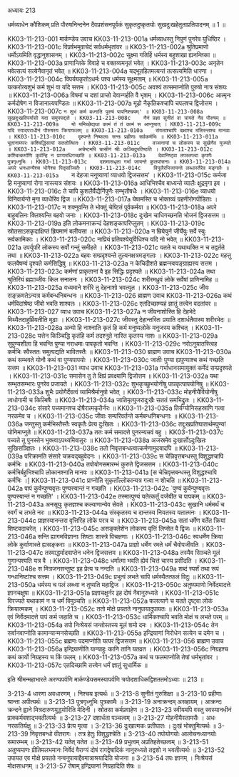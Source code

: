 अध्यायः 213

धर्मव्याधेन कौशिकम् प्रति पौरुषनिन्दनेन दैवप्रशंसनपूर्वकं सुकृतदुष्कृतयोः सुखदुःखहेतुताप्रतिपादनम् ॥ 1 ॥

KK03-11-213-001	मार्कण्डेय उवाच 
KK03-11-213-001a	धर्मव्याधस्तु निपुणं पुनरेव युधिष्ठिर ।
KK03-11-213-001c	विप्रर्षभमुवाचेदं सर्वधर्मभृतांवर ॥
KK03-11-213-002a	श्रुतिप्रमाणो धर्मोऽयमिति वृद्धानुशासनम् ।
KK03-11-213-002c	सूक्ष्मा गतिर्हि धर्मस्य बहुशाखा ह्यनन्तिका ॥
KK03-11-213-003a	प्राणान्तिके विवाहे च वक्तव्यमनृतं भवेत् ।
KK03-11-213-003c	अनृतेन भवेत्सत्यं सत्येनैवानृतं भवेत् ॥
KK03-11-213-004a	यद्भूतहितमत्यन्तं तत्सत्यमिति धारणा ।
KK03-11-213-004c	विपर्ययकृतोऽधर्मः पश्य धर्मस्य सूक्ष्मताम् ॥
KK03-11-213-005a	यत्करोत्यशुभं कर्म शुभं वा यदि सत्तम ।
KK03-11-213-005c	अवश्यं तत्समाप्नोति पुरुषो नात्र संशयः ॥
KK03-11-213-006a	विषमां च दशां प्राप्तो देवान्गर्हति वै भृशम् ।
KK03-11-213-006c	आत्मृनः कर्मदोषेण न विजानात्यपण्डितः ॥
KK03-11-213-007a	मूढो नैकृतिकश्चापि चपलश्च द्विजोत्तम ।
KK03-11-213-007c	`न शुभं कर्म बध्नाति पुरुषं पापनिश्चयम्' ॥
KK03-11-213-008a	सुखदुःखविपर्यासो यदा समुपपद्यते ।
KK03-11-213-008c	नैनं प्रज्ञा सुनीतं वा त्रायते नैव पौरुषम् ॥
KK03-11-213-009a	यो यमिच्छेद्यथा कामं तं तं कामं स आप्नुयात् ।
KK03-11-213-009c	यदि स्यादपराधीनं पौरुषस्य क्रियाफलम् ॥
KK03-11-213-010a	संयताश्चापि दक्षाश्च मतिमन्तश्च मानवाः ।
KK03-11-213-010c	दृश्यन्ते निष्फलाः सन्तः प्रहीणाः सर्वकर्मभिः ॥
KK03-11-213-011a	भूतानामपरः कश्चिद्धिंसायां सततोत्थितः ।
KK03-11-213-011c	वञ्चनायां च लोकस्य स सुखेनैव युज्यते ॥
KK03-11-213-012a	अचेष्टमपि चासीनं श्रीः कञ्चिदुपतिष्ठति ।
KK03-11-213-012c	कश्चित्कर्माणि कुर्वन्हि न प्राप्यमधिगच्छति ॥
KK03-11-213-013a	देवानिष्ट्वा तपस्तप्त्वा कृपणैः पुत्रगृध्नुभिः ।
KK03-11-213-013c	दशमासधृता गर्भा जायन्ते कुलपांसनाः ॥
KK03-11-213-014a	अपरे धनधान्यैश्च भोगैश्च पितृसञ्चितैः ।
KK03-11-213-014c	विपुलैरभिजायन्ते लब्धास्तैरेव मङ्गलैः ॥
KK03-11-213-015a	`न देहजा मनुष्याणां व्याधयो द्विजसत्तम' ।
KK03-11-213-015c	कर्मजा हि मनुष्याणां रोगा नास्त्यत्र संशयः ॥
KK03-11-213-016a	आधिभिश्चैव बाध्यन्ते व्यालैः क्षुद्रमृगा इव ।
KK03-11-213-016c	ते चापि कुशलैर्वैद्यैर्निपुणैः सम्भृतौषधैः ।
KK03-11-213-016e	व्याधयो विनिवार्यन्ते मृगा व्याधैरिव द्विज ॥
KK03-11-213-017a	येषामस्ति च भोक्तव्यं ग्रहणीरोगपीडिताः ।
KK03-11-213-017c	न शक्नुवन्ति ते भोक्तुं चेष्टितं पूर्वकर्मया ॥
KK03-11-213-018a	अपरे बाहुबलिनः क्लिश्यन्ति बहवो जनाः ।
KK03-11-213-018c	दुःखेन चाधिगच्छनति भोजनं द्विजसत्तम ॥
KK03-11-213-019a	इति लोकमनाक्रन्दं देहशङ्कापरिप्लुतम् ।
KK03-11-213-019c	स्रोतसाऽसकृदाक्षिप्तं ह्रियमाणं बलीयसा ॥
KK03-11-213-020a	न म्रियेयुर्न जीर्येयुः सर्वे स्युः सर्वकामिकाः ।
KK03-11-213-020c	नाप्रियं प्रतिपश्येयुर्विधिश्च यदि नो भवेत् ॥
KK03-11-213-021a	उपर्युपरि लोकस्य सर्वो गन्तुं समीहते ।
KK03-11-213-021c	यतते च यथाथक्ति न च तद्वर्तते तथा ॥
KK03-11-213-022a	बहवः सम्प्रदृश्यन्ते तुल्यनक्षत्रमङ्गलाः ।
KK03-11-213-022c	महत्तु फलवैषम्यं दृश्यते कर्मसिद्धिषु ॥
KK03-11-213-023a	न केचिदीशते ब्रह्मन्स्वयङ्ग्राह्यस्य सत्तम ।
KK03-11-213-023c	कर्मणां प्राकृतानां वै इह सिद्धिः प्रदृश्यते ॥
KK03-11-213-024a	तथा श्रुतिरियं ब्रह्मञ्जीवः किल सनातनः ।
KK03-11-213-024c	शरीरमध्रुवं लोके सर्वेषां प्राणिनामिह ॥
KK03-11-213-025a	वध्यमाने शरीरे तु देहनाशो भवत्युत ।
KK03-11-213-025c	जीवः सङ्क्रमतेऽन्यत्र कर्मबन्धनिबन्धनः ॥
KK03-11-213-026	ब्राह्मण उवाच 
KK03-11-213-026a	कथं धर्मविदांश्रेष्ठ जीवो भवति शाश्वतः ।
KK03-11-213-026c	एतदिच्छाम्यहं ज्ञातुं तत्त्वेन वदतांवर ॥
KK03-11-213-027	व्याध उवाच 
KK03-11-213-027a	न जीवनाशोस्ति हि देहभेदे मिथ्यैतदाहुर्म्रियतीति मूढाः ।
KK03-11-213-027c	जीवस्तु देहान्तरितः प्रयाति दशार्धतैवास्य शरीरभेदः ॥
KK03-11-213-028a	अन्यो हि नाश्नाति कृतं हि कर्म मनुष्यलोके मनुजस्य कश्चित् ।
KK03-11-213-028c	यत्तेन किञ्चिद्धि कृतंहि कर्म तदश्नुते नास्ति कृतस्य नाशः ॥
KK03-11-213-029a	सुपुण्यशीला हि भवन्ति पुण्या नराधमाः पापकृतो भवन्ति ।
KK03-11-213-029c	नरोऽनुयातस्त्विह कर्मभिः स्वैस्ततः समुत्पद्यति भावितस्तैः ॥
KK03-11-213-030	ब्राह्मण उवाच 
KK03-11-213-030a	कथं सम्भवते योनौ कथं वा पुण्यपापयोः ।
KK03-11-213-030c	जातीः पुण्या ह्यपुण्याश्च कथं गच्छति सत्तम ॥
KK03-11-213-031	व्याध उवाच 
KK03-11-213-031a	गर्भाधानसमायुक्तं कर्मेदं सम्प्रदृश्यते ।
KK03-11-213-031c	समासेन तु ते क्षिप्रं प्रवक्ष्यामि द्विजोत्तम ॥
KK03-11-213-032a	यथा सम्भृतसम्भारः पुनरेव प्रजायते ।
KK03-11-213-032c	शुभकृच्छुभयोनीषु पापकृत्पापयोनिषु ॥
KK03-11-213-033a	शुभैः प्रयोगैर्देवत्वं व्यामिश्रैर्मानुषो भवेत् ।
KK03-11-213-033c	मोहनीयैर्वियोनीषु त्वधोगामी च किल्बिषैः ॥
KK03-11-213-034a	जातिमृत्युजरादुःखैः सततं समभिद्रुतः ।
KK03-11-213-034c	संसारे पच्यमानश्च दोषैरात्मकृतैर्नरः ॥
KK03-11-213-035a	तिर्यग्योनिसहस्राणि गत्वा नरकमेव च ।
KK03-11-213-035c	जीवाः सम्परिवर्तन्ते कर्मबन्धनिबन्धनाः ॥
KK03-11-213-036a	जन्तुस्तु कर्मभिस्तैस्तैः स्वकृतैः प्रेत्य दुःखितः ।
KK03-11-213-036c	तद्दुःखप्रतिघातार्थमपुण्यां योनिमाप्नुते ॥
KK03-11-213-037a	ततः कर्म समादत्ते पुनरन्यन्नवं बहु ।
KK03-11-213-037c	पच्यते तु पुनस्तेन भुक्त्वाऽपथ्यमिवातुरः ॥
KK03-11-213-038a	अजस्रमेव दुःखार्तोऽदुःखितः सुखिसञ्ज्ञितः ।
KK03-11-213-038c	ततो निवृत्तबन्धत्वात्कर्मणामुदयादपि ॥
KK03-11-213-039a	परिक्रामति संसारे चक्रवद्बहुवेदनः ।
KK03-11-213-039c	स चेन्निवृत्तबन्धस्तु विशुद्धश्चापि कर्मभिः ॥
KK03-11-213-040a	तपोयोगसमारम्भं कुरुते द्विजसत्तम ।
KK03-11-213-040c	कर्मभिर्बहुभिश्चापि लोकानश्नाति मानवः ॥
KK03-11-213-041a	[स चेन्निवृत्तबन्धस्तु विशुद्धश्चापि कर्मभिः ।]
KK03-11-213-041c	प्राप्नोति सुकृताँल्लोकान्यत्र गत्वा न शोचति ॥
KK03-11-213-042a	पापं कुर्वन्पुण्यवृत्तः पुण्यस्यान्तं न गच्छति ।
KK03-11-213-042c	`पुण्यं कुर्वन्पुण्यवृत्तः पुण्यस्यान्तं न गच्छति' ।
KK03-11-213-042e	तस्मात्पुण्यं यतेत्कर्तुं वर्जयीत च पापकम् ॥
KK03-11-213-043a	अनसूयुः कृतज्ञश्च कल्याणान्येव सेवते ।
KK03-11-213-043c	सुखानि धर्ममर्थं च स्वर्गं च लभते नरः ॥
KK03-11-213-044a	संस्कृतस्य च दान्तस्य नियतस्य यतात्मनः ।
KK03-11-213-044c	प्राज्ञस्यानन्तरा वृत्तिरिह लोके परत्र च ॥
KK03-11-213-045a	सतां धर्मेण वर्तेत क्रियां शिष्टवदाचरेत् ।
KK03-11-213-045c	असङ्क्लेशेन लोकस्य वृत्तिं लिप्सेत वै द्विजः ॥
KK03-11-213-046a	सन्ति ह्यागमविज्ञानाः शिष्टाः शास्त्रे विचक्षणाः ।
KK03-11-213-046c	स्वधर्मेण क्रिया लोके कुर्वाणास्ते ह्यसङ्कराः ॥
KK03-11-213-047a	प्राज्ञो धर्मेण रमते धर्मं चैवोपजीवति ।
KK03-11-213-047c	तस्माद्धर्मादवाप्तेन धनेन द्विजसत्तम ॥
KK03-11-213-048a	तस्यैव सिञ्चते मूलं गुणान्पश्यति यत्र वै ।
KK03-11-213-048c	धर्मात्मा भवति ह्येवं चित्तं चास्य प्रसीदति ।
KK03-11-213-048e	स मित्रजनसन्तुष्ट इह प्रेत्य च नन्दति ॥
KK03-11-213-049a	शब्दं स्पर्शं तथा रूपं गन्धानिष्टांश्च सत्तम ।
KK03-11-213-049c	प्रभुत्वं लभते चापि धर्मस्यैतत्फलं विदुः ॥
KK03-11-213-050a	धर्मस्य च पलं लब्ध्वा न तुष्यति महाद्विज ।
KK03-11-213-050c	अतुष्यमाणो निर्वेदमादत्ते ज्ञानचक्षुषा ॥
KK03-11-213-051a	प्रज्ञाचक्षुर्नर इह दोषं नैवानुरुध्यते ।
KK03-11-213-051c	विरज्यते यथाकामं न च धर्मं विमुञ्चति ॥
KK03-11-213-052a	फलत्यागे च यतते दृष्ट्वा लोकं क्रियात्मकम् ।
KK03-11-213-052c	ततो मोक्षे प्रयतते नानुपायादुपायतः ॥
KK03-11-213-053a	एवं निर्वेदमादत्ते पापं कर्म जहाति च ।
KK03-11-213-053c	धार्मिकश्चापि भवति मोक्षं च लभते परम् ॥
KK03-11-213-054a	तपो निःश्रेयसं जन्तोस्तस्य मूलं शमो दमः ।
KK03-11-213-054c	तेन सर्वानवाप्नोति कामान्यान्मनसेच्छति ॥
KK03-11-213-055a	इन्द्रियाणां निरोधेन सत्येन च दमेन च ।
KK03-11-213-055c	ब्रह्मणः पदमाप्नोति यत्परं द्विजसत्तम ॥
KK03-11-213-056	ब्राह्मण उवाच 
KK03-11-213-056a	इन्द्रियाणीति यान्याहुः कानि तानि यतव्रत ।
KK03-11-213-056c	निग्रहश्च कथं कार्यो निग्रहस्य च किं फलम् ॥
KK03-11-213-057a	कथं च फलमाप्नोति तेषां धर्मभृतांवर ।
KK03-11-213-057c	एतदिच्छामि तत्त्वेन धर्मं ज्ञातुं सुधार्मिक ॥

इति श्रीमन्महाभारते अरण्यपर्वणि मार्कण्डेयसमस्यापर्वणि त्रयोदशाधिकद्विशततमोऽध्याः ॥ 213 ॥

3-213-4 धारणा अवधारणम् । निश्चय इत्यर्थः ॥ 3-213-8 सुनीतं गुरुशिक्षा ॥ 3-213-10 प्रहीणाः श्रान्ता अपीत्यर्थः ॥ 3-213-13 पुत्रगृध्नुभिः पुत्रकामैः ॥ 3-213-19 अनाक्रन्दम् असहायम् । आक्रन्दः क्रन्दने ह्वाने मित्रदारुणयुद्धयोरिति मेदिनी । स्रोतसा कर्मप्रवाहेण ॥ 3-213-23 स्वीयमपि वस्तु स्वस्यानधीनं प्राक्कर्मवशाद्भवतीत्यर्थः ॥ 3-213-27 दशार्धता पञ्चत्वम् ॥ 3-213-27 मोहनीयैस्तामसैः । अधः नरकतिर्यक्षु ॥ 3-213-33 प्रेत्य मृत्वा । 3-213-36 दुःखात्मकः प्रतीघातः । दुःखं भोक्तुमित्यर्थः ॥ 3-213-39 निवृत्तबन्धो वीतरागः । तत्र हेतुः विशुद्धश्चेति ॥ 3-213-40 तपोयोगयोः आलोचनध्यानयोः समारम्भम् ॥ 3-213-42 यतेत् यतेत ॥ 3-213-49 प्रभुत्वम् अप्रतिहतेच्छत्वम् ॥ 3-213-51 अतुष्यमाणः प्रीतिमलभमानः निर्वेदं वैराग्यं दोषं रागद्वेषादिकं नानुरुध्यते तद्वशो न भवतीत्यर्थः ॥ 3-213-52 उपायत एव मोक्षे प्रयतते नन्वनुपायाद्दैवमात्राश्रयादिति योजना ॥ 3-213-54 तपः ज्ञानम् । निःश्रेयसं मोक्षसाधनम् ॥ 3-213-57 तेषाम् इन्द्रियाणां निग्रहादिति शेषः ॥
